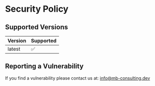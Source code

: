 # Security Policy

## Supported Versions

| Version | Supported          |
| ------- | ------------------ |
| latest  | :white_check_mark: |

## Reporting a Vulnerability

If you find a vulnerability please contact us at: info@mb-consulting.dev

